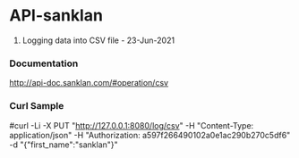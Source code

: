# API-sanklan

1. Logging data into CSV file - 23-Jun-2021

### Documentation
http://api-doc.sanklan.com/#operation/csv

### Curl Sample
#curl -Li -X PUT "http://127.0.0.1:8080/log/csv" -H "Content-Type: application/json" -H "Authorization: a597f266490102a0e1ac290b270c5df6" -d "{\"first_name\":\"sanklan\"}"
